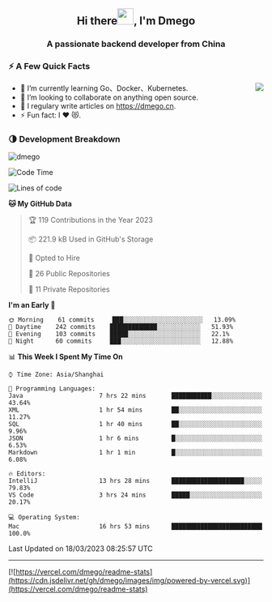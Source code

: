 <h2 align="center">Hi there<img src="https://cdn.jsdelivr.net/gh/dmego/images/img/Hi.gif" height="32" />, I'm Dmego </h2>
<h3 align="center">A passionate backend developer from China</h3>

### ⚡️ A Few Quick Facts

<img align="right" src="https://readme-stats-dmego.vercel.app/api?username=dmego&show_icons=true&icon_color=1573B3&hide_title=true&text_color=718096&bg_color=00000000&hide_border=true"/>

<ul>
    <li> 🌱 I’m currently learning Go、Docker、Kubernetes.</li>
    <li> 👯 I’m looking to collaborate on anything open source.</li>
    <li> 📝 I regulary write articles on <a href="https://dmego.cn">https://dmego.cn</a>.</li>
    <li> ⚡ Fun fact: I ❤️ 😻.</li>
</ul>

### 🌗 Development Breakdown

<img src="https://komarev.com/ghpvc/?username=dmego" alt="dmego" />

<!--START_SECTION:waka-->
![Code Time](http://img.shields.io/badge/Code%20Time-2%2C034%20hrs%2042%20mins-blue)

![Lines of code](https://img.shields.io/badge/From%20Hello%20World%20I%27ve%20Written-225%20Thousand%20lines%20of%20code-blue)

**🐱 My GitHub Data** 

> 🏆 119 Contributions in the Year 2023
 > 
> 📦 221.9 kB Used in GitHub's Storage 
 > 
> 💼 Opted to Hire
 > 
> 📜 26 Public Repositories 
 > 
> 🔑 11 Private Repositories  
 > 
**I'm an Early 🐤** 

```text
🌞 Morning    61 commits     ███░░░░░░░░░░░░░░░░░░░░░░   13.09% 
🌆 Daytime    242 commits    █████████████░░░░░░░░░░░░   51.93% 
🌃 Evening    103 commits    █████░░░░░░░░░░░░░░░░░░░░   22.1% 
🌙 Night      60 commits     ███░░░░░░░░░░░░░░░░░░░░░░   12.88%

```


📊 **This Week I Spent My Time On** 

```text
⌚︎ Time Zone: Asia/Shanghai

💬 Programming Languages: 
Java                     7 hrs 22 mins       ███████████░░░░░░░░░░░░░░   43.64% 
XML                      1 hr 54 mins        ██░░░░░░░░░░░░░░░░░░░░░░░   11.27% 
SQL                      1 hr 40 mins        ██░░░░░░░░░░░░░░░░░░░░░░░   9.96% 
JSON                     1 hr 6 mins         █░░░░░░░░░░░░░░░░░░░░░░░░   6.53% 
Markdown                 1 hr 1 min          █░░░░░░░░░░░░░░░░░░░░░░░░   6.08%

🔥 Editors: 
IntelliJ                 13 hrs 28 mins      ████████████████████░░░░░   79.83% 
VS Code                  3 hrs 24 mins       █████░░░░░░░░░░░░░░░░░░░░   20.17%

💻 Operating System: 
Mac                      16 hrs 53 mins      █████████████████████████   100.0%

```


 Last Updated on 18/03/2023 08:25:57 UTC
<!--END_SECTION:waka-->

---

[![https://vercel.com/dmego/readme-stats](https://cdn.jsdelivr.net/gh/dmego/images/img/powered-by-vercel.svg)](https://vercel.com/dmego/readme-stats)

